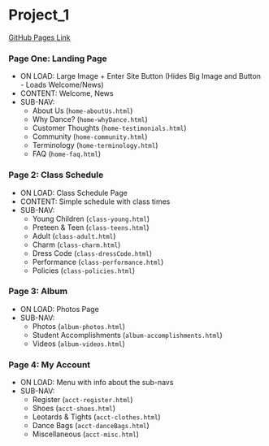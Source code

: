 # Project_1

[GitHub Pages Link](https://rose389.github.io/Project_1/)

### Page One: Landing Page
* ON LOAD: 	Large Image + Enter Site Button (Hides Big Image and Button - Loads Welcome/News)
* CONTENT: 	Welcome, News
* SUB-NAV:	
	* About Us (`home-aboutUs.html`)
	* Why Dance? (`home-whyDance.html`)
	* Customer Thoughts (`home-testimonials.html`)
	* Community (`home-community.html`)
	* Terminology (`home-terminology.html`)
	* FAQ (`home-faq.html`)

### Page 2: Class Schedule
* ON LOAD: 	Class Schedule Page
* CONTENT:	Simple schedule with class times
* SUB-NAV:	
	* Young Children (`class-young.html`)
	* Preteen &amp; Teen (`class-teens.html`)
	* Adult (`class-adult.html`)
	* Charm (`class-charm.html`)
	* Dress Code (`class-dressCode.html`)
	* Performance (`class-performance.html`)
	* Policies (`class-policies.html`)

### Page 3: Album
* ON LOAD: 	Photos Page
* SUB-NAV:	
	* Photos (`album-photos.html`)
	* Student Accomplishments (`album-accomplishments.html`)
	* Videos (`album-videos.html`)

### Page 4: My Account
* ON LOAD: 	Menu with info about the sub-navs
* SUB-NAV:
	* Register (`acct-register.html`)
	* Shoes (`acct-shoes.html`)
	* Leotards &amp; Tights (`acct-clothes.html`)
	* Dance Bags (`acct-danceBags.html`)
	* Miscellaneous (`acct-misc.html`)